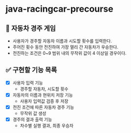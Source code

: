 # java-racingcar-precourse

## 🚗 자동차 경주 게임
- 사용자가 경주할 자동차 이름과 시도할 횟수를 입력한다.
- 주어진 횟수 동안 전진하여 가장 멀리 간 자동차가 우승한다.
- 전진하는 조건은 0~9 범위 내의 무작위 값이 4 이상일 경우이다.


## ✅ 구현할 기능 목록
- [x] 사용자 입력 기능
    - 경주할 자동차, 시도할 횟수
- [x] 자동차의 이름과 현위치 저장 기능
    - 사용자 입력값 검증 후 저장
- [x] 전진 조건에 따른 자동차 경주 기능
    - 무작위 값 생성
- [x] 경주의 결과 출력 기능
    - 차수별 실행 결과, 최종 우승자